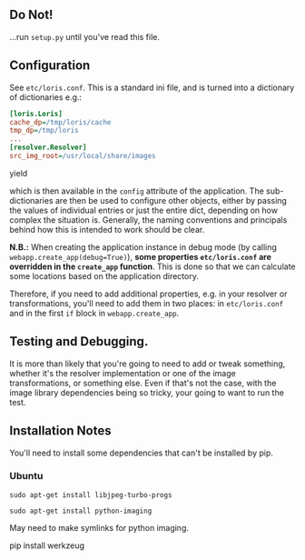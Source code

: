 ## Do Not!
...run `setup.py` until you've read this file.

## Configuration
See `etc/loris.conf`. This is a standard ini file, and is turned into a 
dictionary of dictionaries e.g.:

```ini
[loris.Loris]
cache_dp=/tmp/loris/cache
tmp_dp=/tmp/loris
...
[resolver.Resolver]
src_img_root=/usr/local/share/images
```

yield

which is then available in the `config` attribute of the application. The 
sub-dictionaries are then be used to configure other objects, either by passing
the values of individual entries or just the entire dict, depending on how 
complex the situation is. Generally, the naming conventions and principals 
behind how this is intended to work should be clear. 

__N.B.:__ When creating the application instance in debug mode (by calling 
`webapp.create_app(debug=True)`), __some properties `etc/loris.conf` are 
overridden in the `create_app` function__. This is done so that we can 
calculate some locations based on the application directory.

Therefore, if you need to add additional properties, e.g. in your resolver or
transformations, you'll need to add them in two places: in `etc/loris.conf` and 
in the first `if` block in `webapp.create_app`.

## Testing and Debugging.
It is more than likely that you're going to need to add or tweak something, 
whether it's the resolver implementation or one of the image transformations, or 
something else. Even if that's not the case, with the image library dependencies
being so tricky, your going to want to run the test.


## Installation Notes
You'll need to install some dependencies that can't be installed by pip.

### Ubuntu
```
sudo apt-get install libjpeg-turbo-progs

sudo apt-get install python-imaging 
```
May need to make symlinks for python imaging.

pip install werkzeug